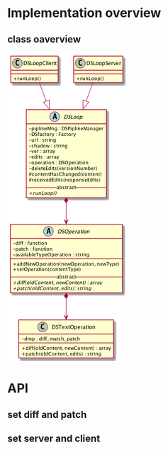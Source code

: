 # Implementation overview

## class oaverview

![Image of Yaktocat](./img/DSObject-classes.png)

# API

## set diff and patch 

## set server and client
